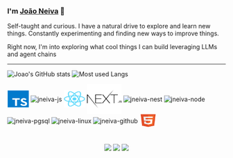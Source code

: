 ### I'm [João Neiva](https://jneiva.dev) 👋 

Self-taught and curious. I have a natural drive to explore and learn new things. Constantly experimenting and finding new ways to improve things.

Right now, I'm into exploring what cool things I can build leveraging LLMs and agent chains

---
![Joao's GitHub stats](https://readme-stats-jneiva.vercel.app/api?username=jneiva0&show_icons=true&theme=rose_pine&hide=issues&include_all_commits=true&count_private=true)
![Most used Langs](https://readme-stats-jneiva.vercel.app/api/top-langs/?username=jneiva0&layout=compact&langs_count=7&theme=rose_pine)



<div style="display: inline_block">
  <img align="center" alt="jneiva-Ts" height="40" width="50" src="https://raw.githubusercontent.com/devicons/devicon/master/icons/typescript/typescript-plain.svg">
  <img align="center" alt="jneiva-js" height="40" width="50" src="https://cdn.jsdelivr.net/gh/devicons/devicon/icons/javascript/javascript-original.svg">
  <img align="center" alt="jneiva-React" height="40" width="50" src="https://raw.githubusercontent.com/devicons/devicon/master/icons/react/react-original.svg">
  <img align="center" alt="jneiva-Nextjs" height="70" width="80" src="https://raw.githubusercontent.com/devicons/devicon/master/icons/nextjs/nextjs-original-wordmark.svg">
  <img align="center" alt="jneiva-nest" height="30" width="40" src="https://cdn.jsdelivr.net/gh/devicons/devicon/icons/nestjs/nestjs-plain.svg">
  <img align="center" alt="jneiva-node" height="70" width="80" src="https://cdn.jsdelivr.net/gh/devicons/devicon/icons/nodejs/nodejs-plain-wordmark.svg">
  <img align='center' alt='jneiva-pgsql' height='40' width='50' src="https://cdn.jsdelivr.net/gh/devicons/devicon/icons/postgresql/postgresql-plain-wordmark.svg" />
  <img align='center' alt='jneiva-linux' height='40' width='50' src="https://cdn.jsdelivr.net/gh/devicons/devicon/icons/linux/linux-original.svg" />
  <img align='center' alt='jneiva-github' height='40' width='40' src="https://cdn.jsdelivr.net/gh/devicons/devicon/icons/github/github-original.svg" />
  <img align="center" alt="jneiva-HTML" height="30" width="40" src="https://raw.githubusercontent.com/devicons/devicon/master/icons/html5/html5-original.svg">
</div>

#

<div align="center">
  <a href="https://jneiva.dev"><img src="https://img.shields.io/badge/-Portfolio-informational?style=for-the-badge" target="_blank"></a>
  <a href="mailto:jneiva42@gmail.com"><img src="https://img.shields.io/badge/-Gmail-red?style=for-the-badge&logo=gmail&logoColor=white" target="_blank"></a>
  <a href="https://www.linkedin.com/in/jneiva0/" target="_blank"><img src="https://img.shields.io/badge/-LinkedIn-%230077B5?style=for-the-badge&logo=linkedin&logoColor=white" target="_blank"></a> 
</div>
